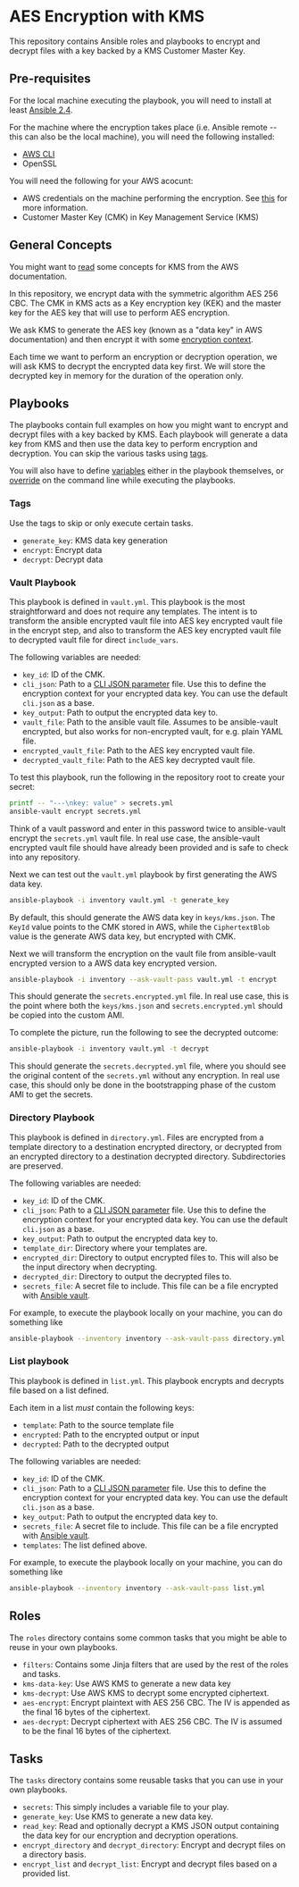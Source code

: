 # AES Encryption with KMS

This repository contains Ansible roles and playbooks to encrypt and decrypt
files with a key backed by a KMS Customer Master Key.

## Pre-requisites

For the local machine executing the playbook, you will need to install at least
[Ansible 2.4](https://docs.ansible.com/ansible/latest/intro_installation.html).

For the machine where the encryption takes place (i.e. Ansible remote -- this
can also be the local machine), you will need the following installed:

- [AWS CLI](https://aws.amazon.com/cli/)
- OpenSSL

You will need the following for your AWS acocunt:

- AWS credentials on the machine performing the encryption. See
  [this](https://docs.aws.amazon.com/cli/latest/userguide/cli-chap-getting-started.html)
  for more information.
- Customer Master Key (CMK) in Key Management Service (KMS)

## General Concepts

You might want to [read](https://docs.aws.amazon.com/kms/latest/developerguide/concepts.html)
some concepts for KMS from the AWS documentation.

In this repository, we encrypt data with the symmetric algorithm AES 256 CBC.
The CMK in KMS acts as a Key encryption key (KEK) and the master key for the AES
key that will use to perform AES encryption.

We ask KMS to generate the AES key (known as a "data key" in AWS documentation)
and then encrypt it with some
[encryption context](https://docs.aws.amazon.com/kms/latest/developerguide/encryption-context.html).

Each time we want to perform an encryption or decryption operation, we will ask
KMS to decrypt the encrypted data key first. We will store the decrypted key in
memory for the duration of the operation only.

## Playbooks

The playbooks contain full examples on how you might want to encrypt and decrypt
files with a key backed by KMS. Each playbook will generate a data key from KMS
and then use the data key to perform encryption and decryption. You can skip the
various tasks using
[tags](https://docs.ansible.com/ansible/latest/playbooks_tags.html).

You will also have to define
[variables](https://docs.ansible.com/ansible/latest/playbooks_variables.html)
either in the playbook themselves, or
[override](https://docs.ansible.com/ansible/latest/playbooks_variables.html#passing-variables-on-the-command-line)
on the command line while executing the playbooks.

### Tags

Use the tags to skip or only execute certain tasks.

- `generate_key`: KMS data key generation
- `encrypt`: Encrypt data
- `decrypt`: Decrypt data

### Vault Playbook

This playbook is defined in `vault.yml`. This playbook is the most
straightforward and does not require any templates. The intent is to transform
the ansible encrypted vault file into AES key encrypted vault file in the
encrypt step, and also to transform the AES key encrypted vault file to
decrypted vault file for direct `include_vars`.

The following variables are needed:

- `key_id`: ID of the CMK.
- `cli_json`: Path to a [CLI JSON parameter](https://docs.aws.amazon.com/cli/latest/userguide/cli-using-param.html#cli-using-param-json)
  file. Use this to define the encryption context for your encrypted data key.
  You can use the default `cli.json` as a base.
- `key_output`: Path to output the encrypted data key to.
- `vault_file`: Path to the ansible vault file. Assumes to be ansible-vault
  encrypted, but also works for non-encrypted vault, for e.g. plain YAML file.
- `encrypted_vault_file`: Path to the AES key encrypted vault file.
- `decrypted_vault_file`: Path to the AES key decrypted vault file.

To test this playbook, run the following in the repository root to create your
secret:

```bash
printf -- "---\nkey: value" > secrets.yml
ansible-vault encrypt secrets.yml
```

Think of a vault password and enter in this password twice to ansible-vault
encrypt the `secrets.yml` vault file. In real use case, the ansible-vault
encrypted vault file should have already been provided and is safe to check into
any repository.

Next we can test out the `vault.yml` playbook by first generating the AWS data
key.

```bash
ansible-playbook -i inventory vault.yml -t generate_key
```

By default, this should generate the AWS data key in `keys/kms.json`. The
`KeyId` value points to the CMK stored in AWS, while the `CiphertextBlob` value
is the generate AWS data key, but encrypted with CMK.

Next we will transform the encryption on the vault file from ansible-vault
encrypted version to a AWS data key encrypted version.

```bash
ansible-playbook -i inventory --ask-vault-pass vault.yml -t encrypt
```

This should generate the `secrets.encrypted.yml` file. In real use case, this is
the point where both the `keys/kms.json` and `secrets.encrypted.yml` should be
copied into the custom AMI.

To complete the picture, run the following to see the decrypted outcome:

```bash
ansible-playbook -i inventory vault.yml -t decrypt
```

This should generate the `secrets.decrypted.yml` file, where you should see
the original content of the `secrets.yml` without any encryption. In real use
case, this should only be done in the bootstrapping phase of the custom AMI to
get the secrets.

### Directory Playbook

This playbook is defined in `directory.yml`. Files are encrypted from a template
directory to a destination encrypted directory, or decrypted from an encrypted
directory to a destination decrypted directory. Subdirectories are preserved.

The following variables are needed:

- `key_id`: ID of the CMK.
- `cli_json`: Path to a [CLI JSON parameter](https://docs.aws.amazon.com/cli/latest/userguide/cli-using-param.html#cli-using-param-json)
  file. Use this to define the encryption context for your encrypted data key.
  You can use the default `cli.json` as a base.
- `key_output`: Path to output the encrypted data key to.
- `template_dir`: Directory where your templates are.
- `encrypted_dir`: Directory to output encrypted files to. This will also be the
  input directory when decrypting.
- `decrypted_dir`: Directory to output the decrypted files to.
- `secrets_file`: A secret file to include. This file can be a file encrypted
  with [Ansible vault](https://docs.ansible.com/ansible/2.4/vault.html).

For example, to execute the playbook locally on your machine, you can do
something like

```bash
ansible-playbook --inventory inventory --ask-vault-pass directory.yml
```

### List playbook

This playbook is defined in `list.yml`. This playbook encrypts and decrypts file
based on a list defined.

Each item in a list *must* contain the following keys:

- `template`: Path to the source template file
- `encrypted`: Path to the encrypted output or input
- `decrypted`: Path to the decrypted output

The following variables are needed:

- `key_id`: ID of the CMK.
- `cli_json`: Path to a
  [CLI JSON parameter](https://docs.aws.amazon.com/cli/latest/userguide/cli-using-param.html#cli-using-param-json)
  file. Use this to define the encryption context for your encrypted data key.
  You can use the default `cli.json` as a base.
- `key_output`: Path to output the encrypted data key to.
- `secrets_file`: A secret file to include. This file can be a file encrypted
  with [Ansible vault](https://docs.ansible.com/ansible/2.4/vault.html).
- `templates`: The list defined above.

For example, to execute the playbook locally on your machine, you can do
something like

```bash
ansible-playbook --inventory inventory --ask-vault-pass list.yml
```

## Roles

The `roles` directory contains some common tasks that you might be able to reuse
in your own playbooks.

- `filters`: Contains some Jinja filters that are used by the rest of the roles
  and tasks.
- `kms-data-key`: Use AWS KMS to generate a new data key
- `kms-decrypt`: Use AWS KMS to decrypt some encrypted ciphertext.
- `aes-encrypt`: Encrypt plaintext with AES 256 CBC. The IV is appended as the
  final 16 bytes of the ciphertext.
- `aes-decrypt`: Decrypt ciphertext with AES 256 CBC. The IV is assumed to be
  the final 16 bytes of the ciphertext.

## Tasks

The `tasks` directory contains some reusable tasks that you can use in your own
playbooks.

- `secrets`: This simply includes a variable file to your play.
- `generate_key`: Use KMS to generate a new data key.
- `read_key`: Read and optionally decrypt a KMS JSON output containing the data
  key for our encryption and decryption operations.
- `encrypt_directory` and `decrypt_directory`: Encrypt and decrypt files on a
  directory basis.
- `encrypt_list` and `decrypt_list`: Encrypt and decrypt files based on a
  provided list.
